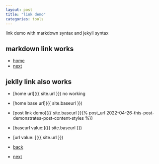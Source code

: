 ```yaml
---
layout: post
title: "link demo"
categories: tools
---
```


link demo with markdown syntax and jekyll syntax

## markdown link works 

- [home](../index.md) 
- [next](2002-04-21-test-date.md)


## jeklly link also works 


- [home url]({{ site.url }})    no working

- [home base url]({{ site.baseurl }})

- [post link demo]({{ site.baseurl }}{% post_url 2022-04-26-this-post-demonstrates-post-content-styles %})

- [baseurl value:]({{ site.baseurl }})

- [url value: ]({{ site.url }})

- [back](./2022-04-26-this-post-demonstrates-post-content-styles.md) 
- [next](./2022-04-27-example2%20.md)
